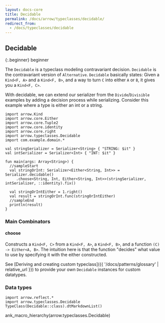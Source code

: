 ```yaml
---
layout: docs-core
title: Decidable
permalink: /docs/arrow/typeclasses/decidable/
redirect_from:
  - /docs/typeclasses/decidable
---
```


## Decidable

{:.beginner}
beginner
 
The `Decidable` is a typeclass modeling contravariant decision. `Decidable` is the contravariant version of `Alternative`.
`Decidable` basically states: Given a `Kind<F, A>` and a `Kind<F, B>`, and a way to turn `C` into either `A` or `B`, it gives you a `Kind<F, C>`.

With decidable, we can extend our serializer from the `Divide`/`Divisible` examples by adding a decision process while serializing.
Consider this example where a type is either an int or a string.

```kotlin:ank:playground
import arrow.Kind
import arrow.core.Either
import arrow.core.Tuple2
import arrow.core.identity
import arrow.core.right
import arrow.typeclasses.Decidable
import com.example.domain.*

val stringSerializer = Serializer<String> { "STRING: $it" }
val intSerializer = Serializer<Int> { "INT: $it" }

fun main(args: Array<String>) {
  //sampleStart
  val stringOrInt: Serializer<Either<String, Int>> = Serializer.decidable()
     .choose<String, Int, Either<String, Int>>(stringSerializer, intSerializer, ::identity).fix()

  val stringOrIntEither = 1.right()
  val result = stringOrInt.func(stringOrIntEither)
  //sampleEnd
  println(result)
}
```

### Main Combinators

#### choose

Constructs a `Kind<F, C>` from a `Kind<F, A>`, a `Kind<F, B>`, and a function `(C) -> Either<A, B>`.
The intuition here is that the function "decides" what value to use by specifying it with the either constructed.

See [Deriving and creating custom typeclass]({{ '/docs/patterns/glossary' | relative_url }}) to provide your own `Decidable` instances for custom datatypes.

### Data types

```kotlin:ank:replace
import arrow.reflect.*
import arrow.typeclasses.Decidable
TypeClass(Decidable::class).dtMarkdownList()
```

ank_macro_hierarchy(arrow.typeclasses.Decidable)
